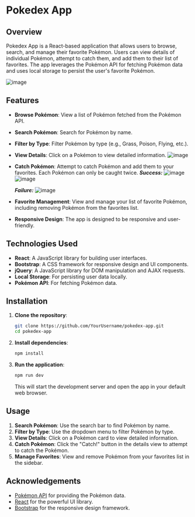 # Pokedex App

## Overview

Pokedex App is a React-based application that allows users to browse, search, and manage their favorite Pokémon. Users can view details of individual Pokémon, attempt to catch them, and add them to their list of favorites. The app leverages the Pokémon API for fetching Pokémon data and uses local storage to persist the user's favorite Pokémon.

![image](https://github.com/AdvaOren/pokedex-app/assets/63063885/50483ff6-c51d-4fbc-99e5-66615a413b94)

## Features

- **Browse Pokémon**: View a list of Pokémon fetched from the Pokémon API.
- **Search Pokémon**: Search for Pokémon by name.
- **Filter by Type**: Filter Pokémon by type (e.g., Grass, Poison, Flying, etc.).
- **View Details**: Click on a Pokémon to view detailed information.
 ![image](https://github.com/AdvaOren/pokedex-app/assets/63063885/38bceefa-e677-439a-861f-8382422f7d2f)

- **Catch Pokémon**: Attempt to catch Pokémon and add them to your favorites. Each Pokémon can only be caught twice.
  ***Success:***
  ![image](https://github.com/AdvaOren/pokedex-app/assets/63063885/d12844a5-dd37-4b27-b230-0e0221388fb3)
  ![image](https://github.com/AdvaOren/pokedex-app/assets/63063885/de458262-1124-46dc-8576-2f9d9d78f223)

  ***Failure:***
  ![image](https://github.com/AdvaOren/pokedex-app/assets/63063885/329742e3-b1f5-4424-af85-b88fae54551e)

- **Favorite Management**: View and manage your list of favorite Pokémon, including removing Pokémon from the favorites list.
- **Responsive Design**: The app is designed to be responsive and user-friendly.

## Technologies Used

- **React**: A JavaScript library for building user interfaces.
- **Bootstrap**: A CSS framework for responsive design and UI components.
- **jQuery**: A JavaScript library for DOM manipulation and AJAX requests.
- **Local Storage**: For persisting user data locally.
- **Pokémon API**: For fetching Pokémon data.

## Installation

1. **Clone the repository**:
    ```sh
    git clone https://github.com/YourUsername/pokedex-app.git
    cd pokedex-app
    ```

2. **Install dependencies**:
    ```sh
    npm install
    ```

3. **Run the application**:
    ```sh
    npm run dev
    ```

    This will start the development server and open the app in your default web browser.


## Usage

1. **Search Pokémon**: Use the search bar to find Pokémon by name.
2. **Filter by Type**: Use the dropdown menu to filter Pokémon by type.
3. **View Details**: Click on a Pokémon card to view detailed information.
4. **Catch Pokémon**: Click the "Catch!" button in the details view to attempt to catch the Pokémon.
5. **Manage Favorites**: View and remove Pokémon from your favorites list in the sidebar.

## Acknowledgements

- [Pokémon API](https://pokeapi.co/) for providing the Pokémon data.
- [React](https://reactjs.org/) for the powerful UI library.
- [Bootstrap](https://getbootstrap.com/) for the responsive design framework.
